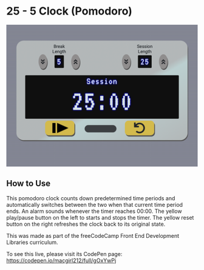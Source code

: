 # 25 - 5 Clock (Pomodoro)

![Preview image](./preview.png)

## How to Use

This pomodoro clock counts down predetermined time periods and automatically switches between the two when that current time period ends. An alarm sounds whenever the timer reaches 00:00. The yellow play/pause button on the left to starts and stops the timer. The yellow reset button on the right refreshes the clock back to its original state.

This was made as part of the freeCodeCamp Front End Development Libraries curriculum.

To see this live, please visit its CodePen page: https://codepen.io/macgirl212/full/gOxYwPj
